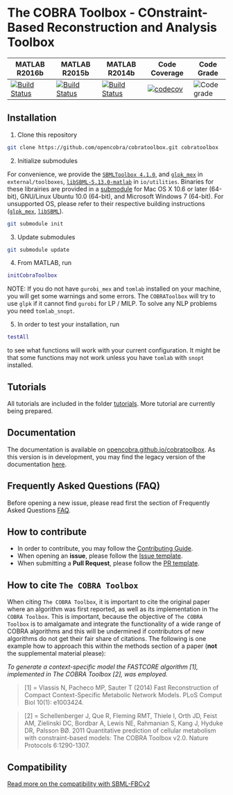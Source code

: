 The COBRA Toolbox - COnstraint-Based Reconstruction and Analysis Toolbox
=======================================================================

|  MATLAB R2016b | MATLAB R2015b | MATLAB R2014b | Code Coverage | Code Grade |
|--------|--------|--------|--------|--------|
| [![Build Status](https://prince.lcsb.uni.lu/jenkins/buildStatus/icon?job=COBRAToolbox-branches-auto/MATLAB_VER=R2016b)](https://prince.lcsb.uni.lu/jenkins/job/COBRAToolbox-branches-auto/MATLAB_VER=R2016b/) | [![Build Status](https://prince.lcsb.uni.lu/jenkins/buildStatus/icon?job=COBRAToolbox-branches-auto/MATLAB_VER=R2015b)](https://prince.lcsb.uni.lu/jenkins/job/COBRAToolbox-branches-auto/MATLAB_VER=R2015b/) | [![Build Status](https://prince.lcsb.uni.lu/jenkins/buildStatus/icon?job=COBRAToolbox-branches-auto/MATLAB_VER=R2014b)](https://prince.lcsb.uni.lu/jenkins/job/COBRAToolbox-branches-auto/MATLAB_VER=R2014b/) | [![codecov](https://codecov.io/gh/opencobra/cobratoolbox/branch/master/graph/badge.svg)](https://codecov.io/gh/opencobra/cobratoolbox/branch/master) | ![Code grade](https://prince.lcsb.uni.lu/jenkins/userContent/codegrade.svg "Ratio of the number of inefficient code lines and the total number of lines of code (in percent). A: 0-3%, B: 3-6%, C: 6-9%, D: 9-12%, E: 12-15%, F: > 15%.")

Installation
------------

1. Clone this repository
  ```bash
  git clone https://github.com/opencobra/cobratoolbox.git cobratoolbox
  ```

2. Initialize submodules

  For convenience, we provide the [`SBMLToolbox 4.1.0`](http://sbml.org/Software/SBMLToolbox), and [`glpk_mex`](https://github.com/blegat/glpkmex) in `external/toolboxes`, [`libSBML-5.13.0-matlab`](http://sbml.org/Software/libSBML) in `io/utilities`.
  Binaries for these librairies are provided in a [submodule](https://github.com/opencobra/COBRA.binary) for Mac OS X 10.6 or later (64-bit), GNU/Linux Ubuntu 10.0 (64-bit), and Microsoft Windows 7 (64-bit).
  For unsupported OS, please refer to their respective building instructions ([`glpk_mex`](https://github.com/blegat/glpkmex#instructions-for-compiling-from-source), [`libSBML`](http://sbml.org/Software/libSBML/5.13.0/docs//cpp-api/libsbml-installation.html)).
  ```bash
  git submodule init
  ```

3. Update submodules
  ```bash
  git submodule update
  ```

4. From MATLAB, run
  ```Matlab
  initCobraToolbox
  ```
  NOTE: If you do not have `gurobi_mex` and `tomlab` installed on your machine, you will get some warnings and some errors. The `COBRAToolbox` will try to use `glpk` if it cannot find `gurobi` for LP / MILP.  To solve any NLP problems you need `tomlab_snopt`.

5. In order to test your installation, run
  ```Matlab
  testAll
  ```
  to see what functions will work with your current configuration.
  It might be that some functions may not work unless you have `tomlab` with `snopt` installed.

Tutorials
------------

All tutorials are included in the folder [tutorials](https://github.com/opencobra/cobratoolbox/tree/master/tutorials). More tutorial are currently being prepared.

Documentation
------------

The documentation is available on [opencobra.github.io/cobratoolbox](http://opencobra.github.io/cobratoolbox). As this version is in development, you may find the legacy version of the documentation [here](http://opencobra.github.io/cobratoolbox/deprecated/docs/index.html).

Frequently Asked Questions (FAQ)
--------------------------------

Before opening a new issue, please read first the section of Frequently Asked Questions [FAQ](https://github.com/opencobra/cobratoolbox/blob/master/.github/FAQ.md).

How to contribute
------------

- In order to contribute, you may follow the [Contributing Guide](https://github.com/opencobra/cobratoolbox/blob/master/.github/CONTRIBUTING.md).
- When opening an **issue**, please follow the [Issue template](https://github.com/opencobra/cobratoolbox/blob/master/.github/ISSUE_TEMPLATE.md).
- When submitting a **Pull Request**, please follow the [PR template](https://github.com/opencobra/cobratoolbox/blob/master/.github/PULL_REQUEST_TEMPLATE.md).

How to cite `The COBRA Toolbox`
---------------

When citing `The COBRA Toolbox`, it is important to cite the original paper where an algorithm was first reported, as well as its implementation in `The COBRA Toolbox`. This is important, because the objective of `The COBRA Toolbox` is to amalgamate and integrate the functionality of a wide range of COBRA algorithms and this will be undermined if contributors of new algorithms do not get their fair share of citations. The following is one example how to approach this within the methods section of a paper (**not** the supplemental material please):

*To generate a context-specific model the FASTCORE algorithm [1], implemented in The COBRA Toolbox [2], was employed.*

>[1] = Vlassis N, Pacheco MP, Sauter T (2014) Fast Reconstruction of Compact Context-Specific Metabolic Network Models. PLoS Comput Biol 10(1): e1003424.
>

>[2] = Schellenberger J, Que R, Fleming RMT, Thiele I, Orth JD, Feist AM, Zielinski DC, Bordbar A, Lewis NE, Rahmanian S, Kang J, Hyduke DR, Palsson BØ. 2011 Quantitative prediction of cellular metabolism with constraint-based models: The COBRA Toolbox v2.0. Nature Protocols 6:1290-1307.
>

Compatibility
---------------

[Read more on the compatibility with SBML-FBCv2](NOTES.md)
